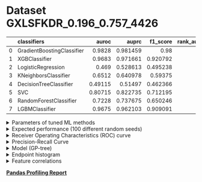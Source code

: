 # Dataset GXLSFKDR_0.196_0.757_4426

|    | classifiers                |   auroc |    auprc |   f1_score |   rank_auroc |   rank_auprc |   rank_f1 |
|---:|:---------------------------|--------:|---------:|-----------:|-------------:|-------------:|----------:|
|  0 | GradientBoostingClassifier | 0.9828  | 0.981459 |   0.98     |            1 |            1 |         1 |
|  1 | XGBClassifier              | 0.9683  | 0.971661 |   0.920792 |            2 |            2 |         2 |
|  2 | LogisticRegression         | 0.469   | 0.528613 |   0.495238 |            8 |            7 |         7 |
|  3 | KNeighborsClassifier       | 0.6512  | 0.640978 |   0.59375  |            6 |            6 |         6 |
|  4 | DecisionTreeClassifier     | 0.49115 | 0.51497  |   0.462366 |            7 |            8 |         8 |
|  5 | SVC                        | 0.80715 | 0.822735 |   0.712195 |            4 |            4 |         4 |
|  6 | RandomForestClassifier     | 0.7228  | 0.737675 |   0.650246 |            5 |            5 |         5 |
|  7 | LGBMClassifier             | 0.9675  | 0.962103 |   0.909091 |            3 |            3 |         3 |


<details>
<summary>Parameters of tuned ML methods</summary>


```
GradientBoostingClassifier(ccp_alpha=0.0, criterion='friedman_mse', init=None,
                           learning_rate=0.17967097582090538,
                           loss='exponential', max_depth=9, max_features=None,
                           max_leaf_nodes=None, min_impurity_decrease=0.0,
                           min_impurity_split=None, min_samples_leaf=1,
                           min_samples_split=2, min_weight_fraction_leaf=0.0,
                           n_estimators=100, n_iter_no_change=18,
                           presort='deprecated', random_state=4426,
                           subsample=1.0, tol=1e-07, validation_fraction=0.01,
                           verbose=0, warm_start=False)
XGBClassifier(alpha=0.02441581262828071, base_score=0.5, booster='dart',
              colsample_bylevel=1, colsample_bynode=1, colsample_bytree=1,
              eta=0.13629679062864236, eval_metric='logloss',
              gamma=0.30000000000000004, gpu_id=-1, importance_type='gain',
              interaction_constraints=None, learning_rate=0.136296794,
              max_delta_step=0, max_depth=7, min_child_weight=1, missing=nan,
              monotone_constraints=None, n_estimators=87, n_jobs=0,
              num_parallel_tree=1, objective='binary:logistic',
              random_state=4426, reg_alpha=0.0244158134,
              reg_lambda=0.05124517244758788, scale_pos_weight=1, subsample=1,
              tree_method=None, validate_parameters=False, verbosity=None)
LogisticRegression(C=0.00015739486731396478, class_weight=None, dual=False,
                   fit_intercept=True, intercept_scaling=1, l1_ratio=None,
                   max_iter=100, multi_class='auto', n_jobs=None, penalty='l2',
                   random_state=4426, solver='sag', tol=0.0001, verbose=0,
                   warm_start=False)
KNeighborsClassifier(algorithm='auto', leaf_size=30, metric='minkowski',
                     metric_params=None, n_jobs=None, n_neighbors=10, p=1,
                     weights='distance')
DecisionTreeClassifier(ccp_alpha=0.0, class_weight=None, criterion='gini',
                       max_depth=9, max_features='log2', max_leaf_nodes=None,
                       min_impurity_decrease=0.0, min_impurity_split=None,
                       min_samples_leaf=5, min_samples_split=10,
                       min_weight_fraction_leaf=0.0, presort='deprecated',
                       random_state=4426, splitter='best')
SVC(C=15617.749122087587, break_ties=False, cache_size=200, class_weight=None,
    coef0=8.0, decision_function_shape='ovr', degree=3, gamma='auto',
    kernel='poly', max_iter=-1, probability=True, random_state=4426,
    shrinking=True, tol=0.008975445300308034, verbose=False)
RandomForestClassifier(bootstrap=True, ccp_alpha=0.0, class_weight=None,
                       criterion='gini', max_depth=10, max_features=None,
                       max_leaf_nodes=None, max_samples=None,
                       min_impurity_decrease=0.0, min_impurity_split=None,
                       min_samples_leaf=2, min_samples_split=7,
                       min_weight_fraction_leaf=0.0, n_estimators=88,
                       n_jobs=None, oob_score=False, random_state=4426,
                       verbose=0, warm_start=False)
LGBMClassifier(boosting_type='gbdt', class_weight=None, colsample_bytree=1.0,
               importance_type='split', learning_rate=0.1, max_depth=7,
               metric='binary_logloss', min_child_samples=20,
               min_child_weight=0.001, min_split_gain=0.0, n_estimators=71,
               n_jobs=-1, num_leaves=86, objective='binary', random_state=4426,
               reg_alpha=0.0, reg_lambda=0.0, silent=True, subsample=1.0,
               subsample_for_bin=200000, subsample_freq=0)
```

</details>

<details>
<summary>Expected performance (100 different random seeds)</summary>
<img src='GXLSFKDR_0.196_0.757_4426-box.svg' width=40% />
</details>

<details>
<summary>Receiver Operating Characteristics (ROC) curve</summary>
<img src='GXLSFKDR_0.196_0.757_4426-roc.svg' width=40% />
</details>

<details>
<summary>Precision-Recall Curve</summary>
<img src='GXLSFKDR_0.196_0.757_4426-prc.svg' width=40% />
</details>

<details>
<summary>Model (GP-tree)</summary>
<img src='GXLSFKDR_0.196_0.757_4426-model.svg' height=10% />
</details>

<details>
<summary>Endpoint histogram</summary>
<img src='GXLSFKDR_0.196_0.757_4426-endpoint.svg' width=40% />
</details>

<details>
<summary>Feature correlations</summary>
<img src='GXLSFKDR_0.196_0.757_4426-corr.svg' width=40% />
</details>

[**Pandas Profiling Report**](https://epistasislab.github.io/digen/profile/GXLSFKDR_0.196_0.757_4426.html)